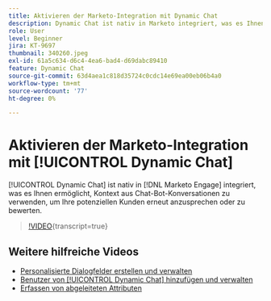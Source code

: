 ```yaml
---
title: Aktivieren der Marketo-Integration mit Dynamic Chat
description: Dynamic Chat ist nativ in Marketo integriert, was es Ihnen ermöglicht, Kontext aus Chat-Bot-Konversationen zu nutzen, um Ihre potenziellen Kunden neu anzusprechen oder zu bewerten.
role: User
level: Beginner
jira: KT-9697
thumbnail: 340260.jpeg
exl-id: 61a5c634-d6c4-4ea6-bad4-d69dabc89410
feature: Dynamic Chat
source-git-commit: 63d4aea1c818d35724c0cdc14e69ea00eb06b4a0
workflow-type: tm+mt
source-wordcount: '77'
ht-degree: 0%

---
```


# Aktivieren der Marketo-Integration mit [!UICONTROL Dynamic Chat]

[!UICONTROL Dynamic Chat] ist nativ in [!DNL Marketo Engage] integriert, was es Ihnen ermöglicht, Kontext aus Chat-Bot-Konversationen zu verwenden, um Ihre potenziellen Kunden erneut anzusprechen oder zu bewerten.

>[!VIDEO](https://video.tv.adobe.com/v/340260/?quality=12&learn=on){transcript=true}

## Weitere hilfreiche Videos

* [Personalisierte Dialogfelder erstellen und verwalten](dialogue-management.md)
* [Benutzer von [!UICONTROL Dynamic Chat] hinzufügen und verwalten](user-management.md)
* [Erfassen von abgeleiteten Attributen](capture-inferred-attributes.md)

